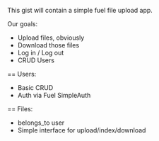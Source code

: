 This gist will contain a simple fuel file upload app.

Our goals:

* Upload files, obviously
* Download those files
* Log in / Log out
* CRUD Users

== Users:

* Basic CRUD
* Auth via Fuel SimpleAuth

== Files:
* belongs_to user
* Simple interface for upload/index/download
